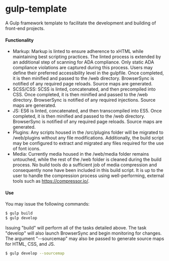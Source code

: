 # gulp-template
A Gulp framework template to facilitate the development and building of front-end projects.

#### Functionality

* Markup: Markup is linted to ensure adherence to xHTML while maintaining best scripting practices. The linted process is extended by an additional step of scanning for ADA compliance. Only static ADA compliance violations are captured during this process. Users may define their preferred accessibility level in the gulpfile. Once completed, it is then minified and passed to the /web directory. BrowserSync is notified of any required page reloads. Source maps are generated.
* SCSS/CSS: SCSS is linted, concatenated, and then precompiled into CSS. Once completed, it is then minified and passed to the /web directory. BrowserSync is notified of any required injections. Source maps are generated.
* JS: ES6 is linted, concatenated, and then transcompiled into ES5. Once completed, it is then minified and passed to the /web directory. BrowserSync is notified of any required page reloads. Source maps are generated.
* Plugins: Any scripts housed in the /src/plugins folder will be migrated to /web/plugins without any file modifications. Additionally, the build script may be configured to extract and migrated any files required for the use of font icons.
* Media: Currently media housed in the /web/media folder remains untouched, while the rest of the /web folder is cleaned during the build process. No build tools do a sufficient job of media compression and consequently none have been included in this build script. It is up to the user to handle the compression process using well-performing, external tools such as <https://compressor.io/>.

#### Use

You may issue the following commands:

```sh 
$ gulp build
$ gulp develop
```

Issuing "build" will perform all of the tasks detailed above. The task "develop" will also launch BrowserSync and begin monitoring for changes. The argument "--sourcemap" may also be passed to generate source maps for HTML, CSS, and JS.

```sh
$ gulp develop --sourcemap
```




